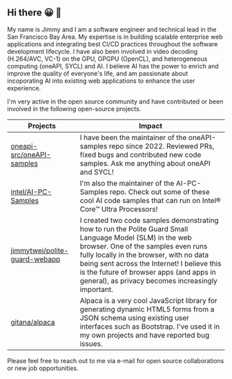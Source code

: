 ## Hi there 😀 👋

My name is Jimmy and I am a software engineer and technical lead in the San Francisco Bay Area. My expertise is in building scalable enterprise web applications and integrating best CI/CD practices throughout the software development lifecycle. I have also been involved in video decoding (H.264/AVC, VC-1) on the GPU, GPGPU (OpenCL), and heterogeneous computing (oneAPI, SYCL) and AI. I believe AI has the power to enrich and improve the quality of everyone's life, and am passionate about incoporating AI into existing web applications to enhance the user experience.

I'm very active in the open source community and have contributed or been involved in the following open-source projects.
 
| Projects                                                                          | Impact      |
| --------------------------------------------------------------------------------- | ----------- |
| [oneapi-src/oneAPI-samples](https://github.com/oneapi-src/oneAPI-samples)         | I have been the maintainer of the oneAPI-samples repo since 2022. Reviewed PRs, fixed bugs and contributed new code samples. Ask me anything about oneAPI and SYCL! |
| [intel/AI-PC-Samples](https://github.com/intel/AI-PC-Samples)                     | I'm also the maintainer of the AI-PC-Samples repo. Check out some of these cool AI code samples that can run on Intel® Core™ Ultra Processors! | 
| [jimmytwei/polite-guard-webapp](https://github.com/jimmytwei/polite-guard-webapp) | I created two code samples demonstrating how to run the Polite Guard Small Language Model (SLM) in the web browser. One of the samples even runs fully locally in the browser, with no data being sent across the Internet! I believe this is the future of browser apps (and apps in general), as privacy becomes increasingly important. |
| [gitana/alpaca](https://github.com/gitana/alpaca)                                 | Alpaca is a very cool JavaScript library for generating dynamic HTML5 forms from a JSON schema using existing user interfaces such as Bootstrap. I've used it in my own projects and have reported bug issues. |

Please feel free to reach out to me via e-mail for open source collaborations or new job opportunities. 
